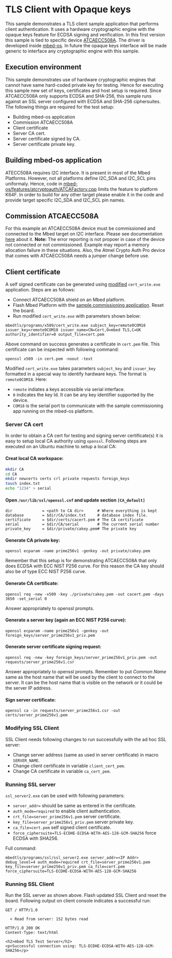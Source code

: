 # TLS Client with Opaque keys
This sample demonstrates a TLS client sample application that performs client authentication. It uses a hardware cryptographic engine with the opaque keys feature for ECDSA signing and verification. In this first version this sample is tied to specific device [ATCAECC508A](https://www.microchip.com/wwwproducts/en/ATECC508A). The driver is developed inside [mbed-os](https://github.com/ARMmbed/mbed-os/tree/feature-opaque-keys/features/atcryptoauth).
In future the opaque keys interface will be made generic to interface any cryptographic engine with this sample.

## Execution environment
This sample demonstrates use of hardware cryptographic engines that cannot have same hard-coded private key for testing. Hence for executing this sample new set of keys, certificates and host setup is required. Since ATCAECC508A only supports ECDSA and SHA-256, this sample runs against an SSL server configured with ECDSA and SHA-256 ciphersuites. The following things are required for the test setup:

- Building mbed-os application
- Commission ATCAECC508A
- Client certificate
- Server CA cert.
- Server certificate signed by CA.
- Server certificate private key.

## Building mbed-os application
ATECC508A requires I2C interface. It is present in most of the Mbed Platforms. However, not all platforms define I2C_SDA and I2C_SCL pins uniformaly. Hence, code in [mbed-os/features/atcryptoauth/ATCAFactory.cpp](https://github.com/ARMmbed/mbed-os/blob/feature-opaque-keys/features/atcryptoauth/ATCAFactory.cpp#L23) limits the feature to platform K64F. In order to build for any other target please enable it in the code and provide target specific I2C_SDA and I2C_SCL pin names.

## Commission ATCAECC508A
For this example an ATCAECC508A device must be commissioned and connected to the Mbed target on I2C interface. Please see documentation [here](https://github.com/ARMmbed/mbed-os/tree/feature-opaque-keys/features/atcryptoauth#commissioning-application) about it. 
**Note:** The error reporting is not propoer in case of the device not connected or not commissioned. Example may report a memory allocation failure in these situations. Also, the Atmel Crypto Auth Pro device that comes with ATCAECC508A needs a jumper change before use.

## Client certificate
A self signed certificate can be generated using [modified](https://github.com/ARMmbed/mbedtls/pull/1360) ```cert_write.exe``` application. Steps are as follows:
- Connect ATCAECC508A shield on an Mbed platform.
- Flash Mbed Platform with the [sample commissioning application](https://github.com/mazimkhan/mbed-os/blob/b1329cf711d1264a1f6e35924cd2cbde2cc3f703/features/atcryptoauth/README.md#commissioning-application). Reset the board.
- Run modified ```cert_write.exe``` with parameters shown below:

```
mbedtls/programs/x509/cert_write.exe subject_key=remote0COM18 issuer_key=remote0COM18 issuer_name=CN=Cert,O=mbed TLS,C=UK authority_identifier=0 output_file=cert.pem
```
Above command on success generates a certificate in ```cert.pem``` file. This certificate can be inspected with following command:
```
openssl x509 -in cert.pem -noout -text
```

Modified ```cert_write.exe``` takes parameters ```subject_key``` and ```issuer_key``` formatted in a special way to identify hardware keys. 
The format is ```remote0COM18```. Here:
- ```remote``` indiates a keys accessible via serial interface.
- ```0``` indicates the key Id. It can be any key identifier supported by the device.
- ```COM18``` is the serial port to communicate with the sample commissioning app running on the mbed-os platform.

### Server CA cert
In order to obtain a CA cert for testing and signing server certificate(s) it is easy to setup local CA authority using ```openssl```. Following steps are executed on an Ubuntu machine to setup a local CA:

#### Creat local CA workspace:
```sh
mkdir CA
cd CA
mkdir newcerts certs crl private requests foreign_keys
touch index.txt
echo "1234" > serial
```

#### Open ```/usr/lib/ssl/openssl.cnf``` and update section ```[CA_default]```
```
dir             = <path to CA dir>      # Where everything is kept
database        = $dir/CA/index.txt     # database index file.
certificate     = $dir/certs/cacert.pem # The CA certificate
serial          = $dir/CA/serial        # The current serial number
private_key     = $dir/private/cakey.pem# The private key
```

#### Generate CA private key:
```
openssl ecparam -name prime256v1 -genkey -out private/cakey.pem
```
Remember that this setup is for demonstrating ATCAECC508A that only does ECDSA with ECC NIST P256 curve. For this reason the CA key should also be of type ECC NIST P256 curve.

#### Generate CA certificate:
```
openssl req -new -x509 -key ./private/cakey.pem -out cacert.pem -days 3650 -set_serial 0
```
Answer appropriately to openssl prompts.

#### Generate a server key (again an ECC NIST P256 curve):
```
openssl ecparam -name prime256v1 -genkey -out foreign_keys/server_prime256v1_priv.pem
```

#### Generate server certificate signing request:
```
openssl req -new -key foreign_keys/server_prime256v1_priv.pem -out requests/server_prime256v1.csr
```
Answer appropriately to openssl prompts. Remember to put *Common Name* same as the host name that will be used by the client to connect to the server. It can be the host name that is visible on the network or it could be the server IP address.

#### Sign server certificate:
```
openssl ca -in requests/server_prime256v1.csr -out certs/server_prime256v1.pem
```

### Modifying SSL Client
SSL Client needs following changes to run successfully with the ad hoc SSL server:
- Change server address (same as used in server certificate) in macro ```SERVER_NAME```.
- Change client certificate in variable ```client_cert_pem```.
- Change CA certificate in variable ```ca_cert_pem```.

### Running SSL server
```ssl_server2.exe``` can be used with following parameters:
- ```server_addr=``` should be same as entered in the certificate.
- ```auth_mode=required``` to enable client authentication.
- ```crt_file=server_prime256v1.pem``` server certificate.
- ```key_file=server_prime256v1_priv.pem``` server private key.
- ```ca_file=cert.pem``` self signed client certificate.
- ```force_ciphersuite=TLS-ECDHE-ECDSA-WITH-AES-128-GCM-SHA256``` force ECDSA with SHA256.

Full command:
```
mbedtls/programs/ssl/ssl_server2.exe server_addr=<IP Addr> debug_level=4 auth_mode=required crt_file=server_prime256v1.pem key_file=server_prime256v1_priv.pem ca_file=cert.pem  force_ciphersuite=TLS-ECDHE-ECDSA-WITH-AES-128-GCM-SHA256
```

### Running SSL Client
Run the SSL server as shown above. Flash updated SSL Client and reset the board. Following output on client console indicates a successful run:
```
GET / HTTP/1.0

  < Read from server: 152 bytes read

HTTP/1.0 200 OK
Content-Type: text/html

<h2>mbed TLS Test Server</h2>
<p>Successful connection using: TLS-ECDHE-ECDSA-WITH-AES-128-GCM-SHA256</p>
```
